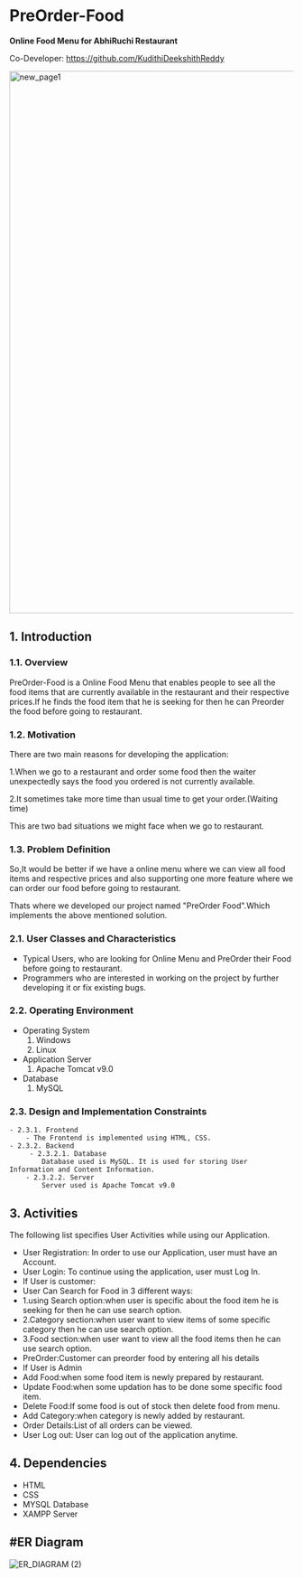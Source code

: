 # PreOrder-Food

**Online Food Menu for AbhiRuchi  Restaurant**

Co-Developer: https://github.com/KudithiDeekshithReddy

<img width="960" alt="new_page1" src="https://user-images.githubusercontent.com/90315399/184577020-cb20ff2c-1b4d-4243-ab22-ea8a12ff6c65.png">

## 1. Introduction

### 1.1. Overview

PreOrder-Food is a Online Food Menu that enables people to see all the food items that are currently available in the restaurant and their respective prices.If he finds the food item that he is seeking for then he can Preorder the food before going to restaurant.

### 1.2. Motivation

There are two main reasons for developing the application:

1.When we go to a restaurant and order some food then the waiter unexpectedly says the food you ordered is not currently available.

2.It sometimes take more time than usual time to get your order.(Waiting time)

This are two bad situations we might face when we go to restaurant.
### 1.3. Problem Definition

So,It would be better if we have a online menu where we can view all food items and respective prices and also supporting one more feature where we can order our food before going to restaurant.

Thats where we developed our project named "PreOrder Food".Which implements the above mentioned solution.

### 2.1. User Classes and Characteristics

* Typical Users, who are looking for Online Menu and PreOrder their Food before going to restaurant.
* Programmers who are interested in working on the project by further developing it or fix existing bugs.

### 2.2. Operating Environment

* Operating System
    1. Windows
    2. Linux
* Application Server
    1. Apache Tomcat v9.0
* Database
    1. MySQL

### 2.3. Design and Implementation Constraints

    - 2.3.1. Frontend
        - The Frontend is implemented using HTML, CSS.
    - 2.3.2. Backend
         - 2.3.2.1. Database
            Database used is MySQL. It is used for storing User Information and Content Information.
        - 2.3.2.2. Server
            Server used is Apache Tomcat v9.0

## 3. Activities
The following list specifies User Activities while using our Application.

- User Registration: In order to use our Application, user must have an Account.
- User Login: To continue using the application, user must Log In.
- If User is customer:
- User Can Search for Food in 3 different ways:
- 1.using Search option:when user is specific about the food item he is seeking for then he can use search option.
- 2.Category section:when user want to view items of some specific category then he can use search option.
- 3.Food section:when user want to view all the food items then he can use search option.
- PreOrder:Customer can preorder food by entering all his details
- If User is Admin
- Add Food:when some food item is newly prepared by restaurant.
- Update Food:when some updation has to be done some specific food item.
- Delete Food:If some food is out of stock then delete food from menu.
- Add Category:when category is newly added by restaurant.
- Order Details:List of all orders can be viewed.
- User Log out: User can log out of the application anytime.
## 4. Dependencies
- HTML 
- CSS
- MYSQL Database
- XAMPP Server

#ER Diagram
----------------------------------------------------
![ER_DIAGRAM (2)](https://user-images.githubusercontent.com/90315399/182010283-21217ebd-7be6-4226-b5d6-c27dd01e2cc3.jpg)


